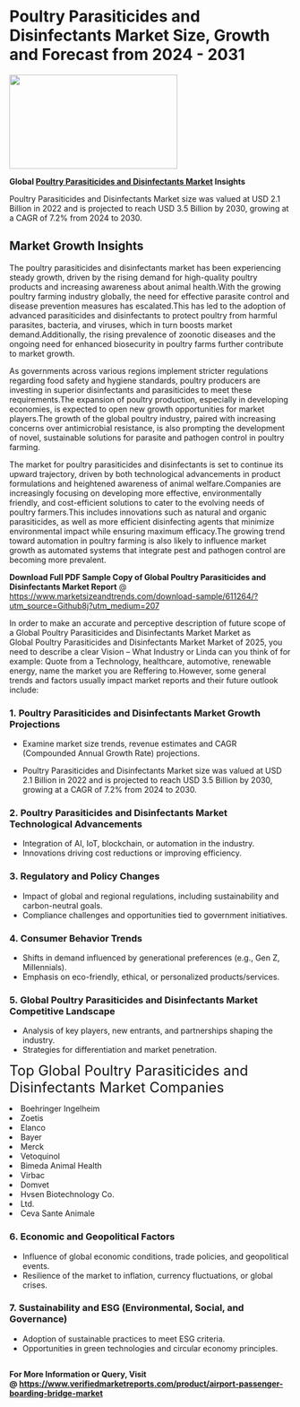 <H1>Poultry Parasiticides and Disinfectants Market Size, Growth and Forecast from 2024 - 2031</H1><img class="aligncenter size-medium wp-image-584254" src="https://thirdeyenews.in/wp-content/uploads/2024/09/Global-Market-Research-300x168.jpeg" alt="" width="300" height="168" /><p><strong>Global&nbsp;<a href="https://www.marketsizeandtrends.com/download-sample/611264/?utm_source=Github8j?utm_medium=207">Poultry Parasiticides and Disinfectants Market</a> Insights</strong></p><p>Poultry Parasiticides and Disinfectants Market size was valued at USD 2.1 Billion in 2022 and is projected to reach USD 3.5 Billion by 2030, growing at a CAGR of 7.2% from 2024 to 2030.</p><p><h2>Market Growth Insights</h2> <p>The poultry parasiticides and disinfectants market has been experiencing steady growth, driven by the rising demand for high-quality poultry products and increasing awareness about animal health.With the growing poultry farming industry globally, the need for effective parasite control and disease prevention measures has escalated.This has led to the adoption of advanced parasiticides and disinfectants to protect poultry from harmful parasites, bacteria, and viruses, which in turn boosts market demand.Additionally, the rising prevalence of zoonotic diseases and the ongoing need for enhanced biosecurity in poultry farms further contribute to market growth.</p> <p>As governments across various regions implement stricter regulations regarding food safety and hygiene standards, poultry producers are investing in superior disinfectants and parasiticides to meet these requirements.The expansion of poultry production, especially in developing economies, is expected to open new growth opportunities for market players.The growth of the global poultry industry, paired with increasing concerns over antimicrobial resistance, is also prompting the development of novel, sustainable solutions for parasite and pathogen control in poultry farming.</p> <p>The market for poultry parasiticides and disinfectants is set to continue its upward trajectory, driven by both technological advancements in product formulations and heightened awareness of animal welfare.Companies are increasingly focusing on developing more effective, environmentally friendly, and cost-efficient solutions to cater to the evolving needs of poultry farmers.This includes innovations such as natural and organic parasiticides, as well as more efficient disinfecting agents that minimize environmental impact while ensuring maximum efficacy.The growing trend toward automation in poultry farming is also likely to influence market growth as automated systems that integrate pest and pathogen control are becoming more prevalent.</p> <p><span class=""><strong>Download Full PDF Sample Copy of Global Poultry Parasiticides and Disinfectants Market Report</strong> @ <a href="https://www.marketsizeandtrends.com/download-sample/611264/?utm_source=Github8j?utm_medium=207" target="_blank">https://www.marketsizeandtrends.com/download-sample/611264/?utm_source=Github8j?utm_medium=207</a></span></p><p>In order to make an accurate and perceptive description of future scope of a Global&nbsp;Poultry Parasiticides and Disinfectants Market Market as Global&nbsp;Poultry Parasiticides and Disinfectants Market Market of 2025, you need to describe a clear Vision &ndash; What Industry or Linda can you think of for example: Quote from a Technology, healthcare, automotive, renewable energy, name the market you are Reffering to.However, some general trends and factors usually impact market reports and their future outlook include:</p><h3>1.&nbsp;<strong>Poultry Parasiticides and Disinfectants Market Growth Projections</strong></h3><ul><li>Examine market size trends, revenue estimates and CAGR (Compounded Annual Growth Rate) projections.</li><li><p>Poultry Parasiticides and Disinfectants Market size was valued at USD 2.1 Billion in 2022 and is projected to reach USD 3.5 Billion by 2030, growing at a CAGR of 7.2% from 2024 to 2030.</p></li></ul><h3>2.&nbsp;<strong>Poultry Parasiticides and Disinfectants Market Technological Advancements</strong></h3><ul><li>Integration of AI, IoT, blockchain, or automation in the industry.</li><li>Innovations driving cost reductions or improving efficiency.</li></ul><h3>3.&nbsp;<strong>Regulatory and Policy Changes</strong></h3><ul><li>Impact of global and regional regulations, including sustainability and carbon-neutral goals.</li><li>Compliance challenges and opportunities tied to government initiatives.</li></ul><h3>4.&nbsp;<strong>Consumer Behavior Trends</strong></h3><ul><li>Shifts in demand influenced by generational preferences (e.g., Gen Z, Millennials).</li><li>Emphasis on eco-friendly, ethical, or personalized products/services.</li></ul><h3>5.&nbsp;<strong>Global Poultry Parasiticides and Disinfectants Market Competitive Landscape</strong></h3><ul><li>Analysis of key players, new entrants, and partnerships shaping the industry.</li><li>Strategies for differentiation and market penetration.</li></ul><p data-pm-slice="1 1 []"><span style="color: inherit; font-family: inherit; font-size: 25px;">Top Global Poultry Parasiticides and Disinfectants Market Companies</span></p><div class="" data-test-id=""><p><li>Boehringer Ingelheim</li><li> Zoetis</li><li> Elanco</li><li> Bayer</li><li> Merck</li><li> Vetoquinol</li><li> Bimeda Animal Health</li><li> Virbac</li><li> Domvet</li><li> Hvsen Biotechnology Co.</li><li> Ltd.</li><li> Ceva Sante Animale</li></p></div><h3>6.&nbsp;<strong>Economic and Geopolitical Factors</strong></h3><ul><li>Influence of global economic conditions, trade policies, and geopolitical events.</li><li>Resilience of the market to inflation, currency fluctuations, or global crises.</li></ul><h3>7.&nbsp;<strong>Sustainability and ESG (Environmental, Social, and Governance)</strong></h3><ul><li>Adoption of sustainable practices to meet ESG criteria.</li><li>Opportunities in green technologies and circular economy principles.</li></ul><h2><strong style="font-size: 14px;">For More Information or Query, Visit @&nbsp;</strong><a style="background-color: #ffffff; font-size: 14px;" href="https://www.marketsizeandtrends.com/report/poultry-parasiticides-and-disinfectants-market/" target="_blank">https://www.verifiedmarketreports.com/product/airport-passenger-boarding-bridge-market</a></h2>